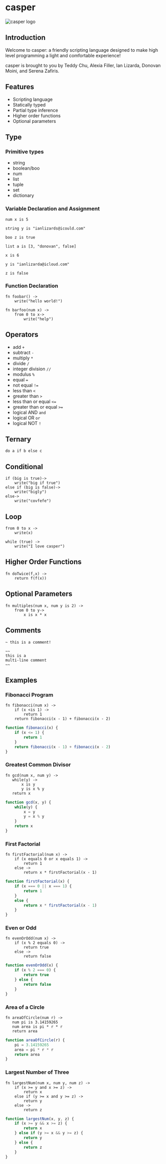 # casper

![casper logo](/images/casper-logo.png)

## Introduction

Welcome to casper: a friendly scripting language designed to make high level programming a light and comfortable experience!

casper is brought to you by Teddy Chu, Alexia Filler, Ian Lizarda, Donovan Moini, and Serena Zafiris.

## Features

- Scripting language
- Statically typed
- Partial type inference
- Higher order functions
- Optional parameters

## Type

### Primitive types

- string
- boolean/boo
- num
- list
- tuple
- set
- dictionary

### Variable Declaration and Assignment

`num x is 5`

`string y is "ianlizards@icould.com"`

`boo z is true`

`list a is [3, "donovan", false]`

`x is 6`

`y is "ianlizarda@icloud.com"`

`z is false`

### Function Declaration

```casper
fn foobar() ->
    write("hello world!")

fn barfoo(num x) ->
    from 0 to x->
        write("help")
```

## Operators

- add `+`
- subtract `-`
- multiply `*`
- divide `/`
- integer division `//`
- modulus `%`
- equal `=`
- not equal `!=`
- less than `<`
- greater than `>`
- less than or equal `<=`
- greater than or equal `>=`
- logical AND `and`
- logical OR `or`
- logical NOT `!`

## Ternary

`do a if b else c`

## Conditional

```casper
if (big is true)->
    write("big if true")
else if (big is false)->
    write("bigly")
else->
    write("covfefe")
```

## Loop

```casper
from 0 to x ->
    write(x)
```

```casper
while (true) ->
    write("I love casper")
```

## Higher Order Functions

```casper
fn doTwice(f,x) ->
    return f(f(x))
```

## Optional Parameters

```casper
fn multiples(num x, num y is 2) ->
    from 0 to y->
        x is x * x
```

## Comments

```casper
~ this is a comment!

~~
this is a
multi-line comment
~~
```

## Examples

### Fibonacci Program

```casper
fn fibonacci(num x) ->
    if (x <is 1) ->
	    return 1
	return fibonacci(x - 1) + fibonacci(x - 2)
```
```Javascript
function fibonacci(x) {
    if (x <= 1) {
        return 1
    }
    return fibonacci(x - 1) + fibonacci(x - 2)
}
```

### Greatest Common Divisor

```casper
fn gcd(num x, num y) ->
   while(y) ->
       x is y
       y is x % y
   return x
```
```Javascript
function gcd(x, y) {
    while(y) {
        x = y
        y = x % y
    }
    return x
}
```

### First Factorial

```casper
fn firstFactorial(num x) -> 
    if (x equals 0 or x equals 1) ->
        return 1
    else ->
        return x * firstFactorial(x - 1)
```
```JavaScript
function firstFactorial(x) { 
    if (x === 0 || x === 1) {
        return 1
    }
    else {
        return x * firstFactorial(x - 1)
    }      
}
```

### Even or Odd

```casper
fn evenOrOdd(num x) ->
    if (x % 2 equals 0) ->
        return true
    else ->
        return false    
```
```JavaScript
function evenOrOdd(x) {
    if (x % 2 === 0) {
        return true
    } else {
        return false
    }
}
```

### Area of a Circle

```casper
fn areaOfCircle(num r) ->
   num pi is 3.14159265
   num area is pi * r * r
   return area
```
```JavaScript
function areaOfCircle(r) {
    pi = 3.14159265
    area = pi * r * r
    return area
}
```

### Largest Number of Three

```casper
fn largestNum(num x, num y, num z) ->
    if (x >= y and x >= z) ->
        return x
    else if (y >= x and y >= z) ->
        return y
    else ->
        return z
```
```JavaScript
function largestNum(x, y, z) {
    if (x >= y && x >= z) {
        return x
    } else if (y >= x && y >= z) {
        return y
    } else {
        return z
    }
}
```
